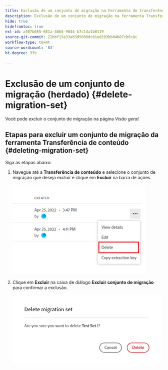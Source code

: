 ```yaml
---
title: Exclusão de um conjunto de migração na Ferramenta de transferência de conteúdo (herdado)
description: Exclusão de um conjunto de migração na ferramenta Transferência de conteúdo
hide: true
hidefromtoc: true
exl-id: a307b085-681a-46b5-9044-b7c14a1b0119
source-git-commit: 22bbf15e33ab3d5608dc01ed293bb04b07cb6c8c
workflow-type: tm+mt
source-wordcount: '83'
ht-degree: 33%

---
```


# Exclusão de um conjunto de migração (herdado) {#delete-migration-set}

Você pode excluir o conjunto de migração na página *Visão geral.*

## Etapas para excluir um conjunto de migração da ferramenta Transferência de conteúdo {#deleting-migration-set}

Siga as etapas abaixo:

1. Navegue até a **Transferência de conteúdo** e selecione o conjunto de migração que deseja excluir e clique em **Excluir** na barra de ações.

   ![imagem](/help/journey-migration/content-transfer-tool/assets-ctt/migration-delete1.png)

1. Clique em **Excluir** na caixa de diálogo **Excluir conjunto de migração** para confirmar a exclusão.

   ![imagem](/help/journey-migration/content-transfer-tool/assets-ctt/migration-delete2.png)
